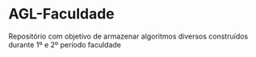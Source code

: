 # AGL-Faculdade
Repositório com objetivo de armazenar algoritmos diversos construídos durante 1º e 2º período faculdade
